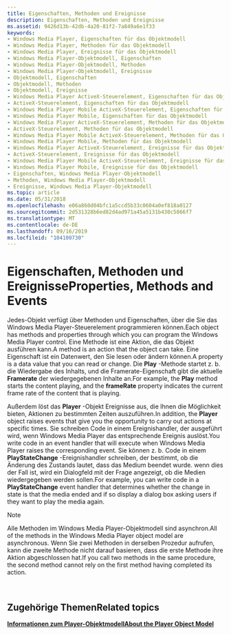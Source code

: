 ```yaml
---
title: Eigenschaften, Methoden und Ereignisse
description: Eigenschaften, Methoden und Ereignisse
ms.assetid: 9426d13b-42db-4a20-81f2-7a849a6e1f33
keywords:
- Windows Media Player, Eigenschaften für das Objektmodell
- Windows Media Player, Methoden für das Objektmodell
- Windows Media Player, Ereignisse für das Objektmodell
- Windows Media Player-Objektmodell, Eigenschaften
- Windows Media Player-Objektmodell, Methoden
- Windows Media Player-Objektmodell, Ereignisse
- Objektmodell, Eigenschaften
- Objektmodell, Methoden
- Objektmodell, Ereignisse
- Windows Media Player ActiveX-Steuerelement, Eigenschaften für das Objektmodell
- ActiveX-Steuerelement, Eigenschaften für das Objektmodell
- Windows Media Player Mobile ActiveX-Steuerelement, Eigenschaften für das Objektmodell
- Windows Media Player Mobile, Eigenschaften für das Objektmodell
- Windows Media Player ActiveX-Steuerelement, Methoden für das Objektmodell
- ActiveX-Steuerelement, Methoden für das Objektmodell
- Windows Media Player Mobile ActiveX-Steuerelement, Methoden für das Objektmodell
- Windows Media Player Mobile, Methoden für das Objektmodell
- Windows Media Player ActiveX-Steuerelement, Ereignisse für das Objektmodell
- ActiveX-Steuerelement, Ereignisse für das Objektmodell
- Windows Media Player Mobile ActiveX-Steuerelement, Ereignisse für das Objektmodell
- Windows Media Player Mobile, Ereignisse für das Objektmodell
- Eigenschaften, Windows Media Player-Objektmodell
- Methoden, Windows Media Player-Objektmodell
- Ereignisse, Windows Media Player-Objektmodell
ms.topic: article
ms.date: 05/31/2018
ms.openlocfilehash: e06a860d04bfc1a5ccd5b33c0604a0ef818a0127
ms.sourcegitcommit: 2d531328b6ed82d4ad971a45a5131b430c5866f7
ms.translationtype: MT
ms.contentlocale: de-DE
ms.lasthandoff: 09/16/2019
ms.locfileid: "104100730"
---
```

# <a name="properties-methods-and-events"></a><span data-ttu-id="6eca3-127">Eigenschaften, Methoden und Ereignisse</span><span class="sxs-lookup"><span data-stu-id="6eca3-127">Properties, Methods and Events</span></span>

<span data-ttu-id="6eca3-128">Jedes-Objekt verfügt über Methoden und Eigenschaften, über die Sie das Windows Media Player-Steuerelement programmieren können.</span><span class="sxs-lookup"><span data-stu-id="6eca3-128">Each object has methods and properties through which you can program the Windows Media Player control.</span></span> <span data-ttu-id="6eca3-129">Eine Methode ist eine Aktion, die das Objekt ausführen kann.</span><span class="sxs-lookup"><span data-stu-id="6eca3-129">A method is an action that the object can take.</span></span> <span data-ttu-id="6eca3-130">Eine Eigenschaft ist ein Datenwert, den Sie lesen oder ändern können.</span><span class="sxs-lookup"><span data-stu-id="6eca3-130">A property is a data value that you can read or change.</span></span> <span data-ttu-id="6eca3-131">Die **Play** -Methode startet z. b. die Wiedergabe des Inhalts, und die Framerate-Eigenschaft gibt die aktuelle **Framerate** der wiedergegebenen Inhalte an.</span><span class="sxs-lookup"><span data-stu-id="6eca3-131">For example, the **Play** method starts the content playing, and the **frameRate** property indicates the current frame rate of the content that is playing.</span></span>

<span data-ttu-id="6eca3-132">Außerdem löst das **Player** -Objekt Ereignisse aus, die Ihnen die Möglichkeit bieten, Aktionen zu bestimmten Zeiten auszuführen.</span><span class="sxs-lookup"><span data-stu-id="6eca3-132">In addition, the **Player** object raises events that give you the opportunity to carry out actions at specific times.</span></span> <span data-ttu-id="6eca3-133">Sie schreiben Code in einem Ereignishandler, der ausgeführt wird, wenn Windows Media Player das entsprechende Ereignis auslöst.</span><span class="sxs-lookup"><span data-stu-id="6eca3-133">You write code in an event handler that will execute when Windows Media Player raises the corresponding event.</span></span> <span data-ttu-id="6eca3-134">Sie können z. b. Code in einem **PlayStateChange** -Ereignishandler schreiben, der bestimmt, ob die Änderung des Zustands lautet, dass das Medium beendet wurde. wenn dies der Fall ist, wird ein Dialogfeld mit der Frage angezeigt, ob die Medien wiedergegeben werden sollen.</span><span class="sxs-lookup"><span data-stu-id="6eca3-134">For example, you can write code in a **PlayStateChange** event handler that determines whether the change in state is that the media ended and if so display a dialog box asking users if they want to play the media again.</span></span>

> [!Note]  
> <span data-ttu-id="6eca3-135">Alle Methoden im Windows Media Player-Objektmodell sind asynchron.</span><span class="sxs-lookup"><span data-stu-id="6eca3-135">All of the methods in the Windows Media Player object model are asynchronous.</span></span> <span data-ttu-id="6eca3-136">Wenn Sie zwei Methoden in derselben Prozedur aufrufen, kann die zweite Methode nicht darauf basieren, dass die erste Methode ihre Aktion abgeschlossen hat.</span><span class="sxs-lookup"><span data-stu-id="6eca3-136">If you call two methods in the same procedure, the second method cannot rely on the first method having completed its action.</span></span>

 

## <a name="related-topics"></a><span data-ttu-id="6eca3-137">Zugehörige Themen</span><span class="sxs-lookup"><span data-stu-id="6eca3-137">Related topics</span></span>

<dl> <dt>

[<span data-ttu-id="6eca3-138">**Informationen zum Player-Objektmodell**</span><span class="sxs-lookup"><span data-stu-id="6eca3-138">**About the Player Object Model**</span></span>](about-the-player-object-model.md)
</dt> </dl>

 

 




